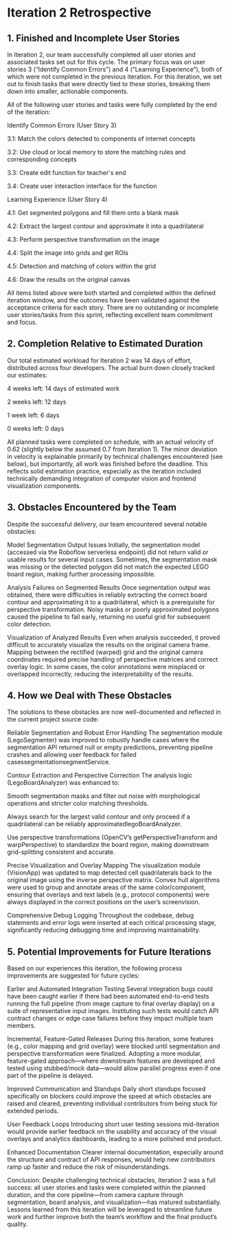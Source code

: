 # Iteration 2 Retrospective  
## 1. Finished and Incomplete User Stories  
In Iteration 2, our team successfully completed all user stories and associated tasks set out for this cycle. The primary focus was on user stories 3 (“Identify Common Errors”) and 4 (“Learning Experience”), both of which were not completed in the previous iteration. For this iteration, we set out to finish tasks that were directly tied to these stories, breaking them down into smaller, actionable components.  

All of the following user stories and tasks were fully completed by the end of the iteration:

Identify Common Errors (User Story 3)

3.1: Match the colors detected to components of internet concepts

3.2: Use cloud or local memory to store the matching rules and corresponding concepts

3.3: Create edit function for teacher's end

3.4: Create user interaction interface for the function

Learning Experience (User Story 4)

4.1: Get segmented polygons and fill them onto a blank mask

4.2: Extract the largest contour and approximate it into a quadrilateral

4.3: Perform perspective transformation on the image

4.4: Split the image into grids and get ROIs

4.5: Detection and matching of colors within the grid

4.6: Draw the results on the original canvas

All items listed above were both started and completed within the defined iteration window, and the outcomes have been validated against the acceptance criteria for each story. There are no outstanding or incomplete user stories/tasks from this sprint, reflecting excellent team commitment and focus.

## 2. Completion Relative to Estimated Duration
Our total estimated workload for Iteration 2 was 14 days of effort, distributed across four developers. The actual burn down closely tracked our estimates:

4 weeks left: 14 days of estimated work

2 weeks left: 12 days

1 week left: 6 days

0 weeks left: 0 days

All planned tasks were completed on schedule, with an actual velocity of 0.62 (slightly below the assumed 0.7 from Iteration 1). The minor deviation in velocity is explainable primarily by technical challenges encountered (see below), but importantly, all work was finished before the deadline. This reflects solid estimation practice, especially as the iteration included technically demanding integration of computer vision and frontend visualization components.

## 3. Obstacles Encountered by the Team
Despite the successful delivery, our team encountered several notable obstacles:

Model Segmentation Output Issues
Initially, the segmentation model (accessed via the Roboflow serverless endpoint) did not return valid or usable results for several input cases. Sometimes, the segmentation mask was missing or the detected polygon did not match the expected LEGO board region, making further processing impossible.

Analysis Failures on Segmented Results
Once segmentation output was obtained, there were difficulties in reliably extracting the correct board contour and approximating it to a quadrilateral, which is a prerequisite for perspective transformation. Noisy masks or poorly approximated polygons caused the pipeline to fail early, returning no useful grid for subsequent color detection.

Visualization of Analyzed Results
Even when analysis succeeded, it proved difficult to accurately visualize the results on the original camera frame. Mapping between the rectified (warped) grid and the original camera coordinates required precise handling of perspective matrices and correct overlay logic. In some cases, the color annotations were misplaced or overlapped incorrectly, reducing the interpretability of the results.

## 4. How we Deal with These Obstacles
The solutions to these obstacles are now well-documented and reflected in the current project source code:

Reliable Segmentation and Robust Error Handling
The segmentation module (LegoSegmenter) was improved to robustly handle cases where the segmentation API returned null or empty predictions, preventing pipeline crashes and allowing user feedback for failed casessegmentationsegmentService.

Contour Extraction and Perspective Correction
The analysis logic (LegoBoardAnalyzer) was enhanced to:

Smooth segmentation masks and filter out noise with morphological operations and stricter color matching thresholds.

Always search for the largest valid contour and only proceed if a quadrilateral can be reliably approximatedlegoBoardAnalyzer.

Use perspective transformations (OpenCV’s getPerspectiveTransform and warpPerspective) to standardize the board region, making downstream grid-splitting consistent and accurate.

Precise Visualization and Overlay Mapping
The visualization module (VisionApp) was updated to map detected cell quadrilaterals back to the original image using the inverse perspective matrix. Convex hull algorithms were used to group and annotate areas of the same color/component, ensuring that overlays and text labels (e.g., protocol components) were always displayed in the correct positions on the user’s screenvision.

Comprehensive Debug Logging
Throughout the codebase, debug statements and error logs were inserted at each critical processing stage, significantly reducing debugging time and improving maintainability.

## 5. Potential Improvements for Future Iterations
Based on our experiences this iteration, the following process improvements are suggested for future cycles:

Earlier and Automated Integration Testing
Several integration bugs could have been caught earlier if there had been automated end-to-end tests running the full pipeline (from image capture to final overlay display) on a suite of representative input images. Instituting such tests would catch API contract changes or edge case failures before they impact multiple team members.

Incremental, Feature-Gated Releases
During this iteration, some features (e.g., color mapping and grid overlay) were blocked until segmentation and perspective transformation were finalized. Adopting a more modular, feature-gated approach—where downstream features are developed and tested using stubbed/mock data—would allow parallel progress even if one part of the pipeline is delayed.

Improved Communication and Standups
Daily short standups focused specifically on blockers could improve the speed at which obstacles are raised and cleared, preventing individual contributors from being stuck for extended periods.

User Feedback Loops
Introducing short user testing sessions mid-iteration would provide earlier feedback on the usability and accuracy of the visual overlays and analytics dashboards, leading to a more polished end product.

Enhanced Documentation
Clearer internal documentation, especially around the structure and contract of API responses, would help new contributors ramp up faster and reduce the risk of misunderstandings.

Conclusion:
Despite challenging technical obstacles, Iteration 2 was a full success: all user stories and tasks were completed within the planned duration, and the core pipeline—from camera capture through segmentation, board analysis, and visualization—has matured substantially. Lessons learned from this iteration will be leveraged to streamline future work and further improve both the team’s workflow and the final product’s quality.
